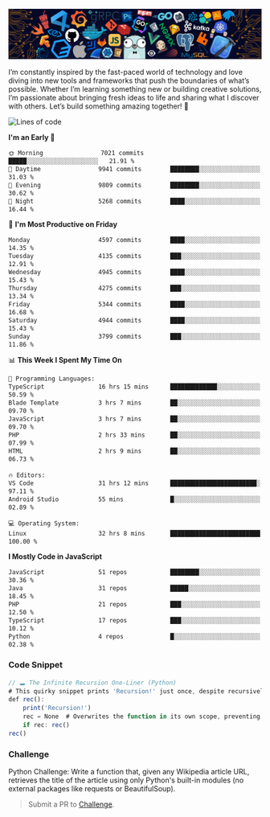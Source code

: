 ![](https://github.com/0x3EF8/0x3EF8/raw/main/images/header_.png)

I’m constantly inspired by the fast-paced world of technology and love diving into new tools and frameworks that push the boundaries of what’s possible. Whether I’m learning something new or building creative solutions, I’m passionate about bringing fresh ideas to life and sharing what I discover with others. Let’s build something amazing together! 🚀

<!--START_SECTION:header-->
![Lines of code](https://img.shields.io/badge/From%20Hello%20World%20I%27ve%20Written-23.1%20million%20lines%20of%20code-blue)

**I'm an Early 🐤** 

```text
🌞 Morning                7021 commits        █████░░░░░░░░░░░░░░░░░░░░   21.91 % 
🌆 Daytime                9941 commits        ████████░░░░░░░░░░░░░░░░░   31.03 % 
🌃 Evening                9809 commits        ████████░░░░░░░░░░░░░░░░░   30.62 % 
🌙 Night                  5268 commits        ████░░░░░░░░░░░░░░░░░░░░░   16.44 % 
```
📅 **I'm Most Productive on Friday** 

```text
Monday                   4597 commits        ████░░░░░░░░░░░░░░░░░░░░░   14.35 % 
Tuesday                  4135 commits        ███░░░░░░░░░░░░░░░░░░░░░░   12.91 % 
Wednesday                4945 commits        ████░░░░░░░░░░░░░░░░░░░░░   15.43 % 
Thursday                 4275 commits        ███░░░░░░░░░░░░░░░░░░░░░░   13.34 % 
Friday                   5344 commits        ████░░░░░░░░░░░░░░░░░░░░░   16.68 % 
Saturday                 4944 commits        ████░░░░░░░░░░░░░░░░░░░░░   15.43 % 
Sunday                   3799 commits        ███░░░░░░░░░░░░░░░░░░░░░░   11.86 % 
```


📊 **This Week I Spent My Time On** 

```text
💬 Programming Languages: 
TypeScript               16 hrs 15 mins      █████████████░░░░░░░░░░░░   50.59 % 
Blade Template           3 hrs 7 mins        ██░░░░░░░░░░░░░░░░░░░░░░░   09.70 % 
JavaScript               3 hrs 7 mins        ██░░░░░░░░░░░░░░░░░░░░░░░   09.70 % 
PHP                      2 hrs 33 mins       ██░░░░░░░░░░░░░░░░░░░░░░░   07.99 % 
HTML                     2 hrs 9 mins        ██░░░░░░░░░░░░░░░░░░░░░░░   06.73 % 

🔥 Editors: 
VS Code                  31 hrs 12 mins      ████████████████████████░   97.11 % 
Android Studio           55 mins             █░░░░░░░░░░░░░░░░░░░░░░░░   02.89 % 

💻 Operating System: 
Linux                    32 hrs 8 mins       █████████████████████████   100.00 % 
```

**I Mostly Code in JavaScript** 

```text
JavaScript               51 repos            ████████░░░░░░░░░░░░░░░░░   30.36 % 
Java                     31 repos            █████░░░░░░░░░░░░░░░░░░░░   18.45 % 
PHP                      21 repos            ███░░░░░░░░░░░░░░░░░░░░░░   12.50 % 
TypeScript               17 repos            ███░░░░░░░░░░░░░░░░░░░░░░   10.12 % 
Python                   4 repos             █░░░░░░░░░░░░░░░░░░░░░░░░   02.38 % 
```




<!--END_SECTION:header-->

<!--START_SECTION:footer-->
### Code Snippet
```js
// 🕳️ The Infinite Recursion One-Liner (Python)
# This quirky snippet prints 'Recursion!' just once, despite recursively calling itself.
def rec():
    print('Recursion!')
    rec = None  # Overwrites the function in its own scope, preventing infinite recursion
    if rec: rec()
rec()
```
### Challenge
Python Challenge: Write a function that, given any Wikipedia article URL, retrieves the title of the article using only Python's built-in modules (no external packages like requests or BeautifulSoup).
<!--END_SECTION:footer-->
> Submit a PR to [Challenge](https://github.com/mrepol742/challenge/fork).
